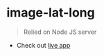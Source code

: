 # image-lat-long

> Relied on Node JS server

- Check out [live app](https://image-lat-long.herokuapp.com/)
